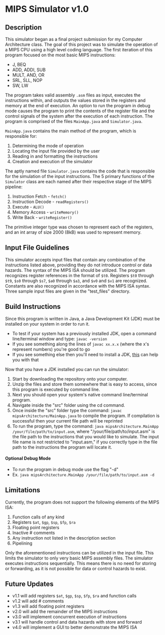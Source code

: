 # MIPS Simulator v1.0
## Description
This simulator began as a final project submission for my Computer Architecture class. The goal of this project was to simulate the operation of a MIPS CPU using a high level coding language. The first iteration of this program focused on the most basic MIPS instructions:
* J, BEQ
* ADD, ADDI, SUB
* MULT, AND, OR
* SRL, SLL, NOP
* SW, LW

The program takes valid assembly `.asm` files as input, executes the instructions within, and outputs the values stored in the registers and memory at the end of execution. An option to run the program in debug mode causes the program to print the contents of the register file and the control signals of the system after the execution of each instruction. The program is comprised of the files `MainApp.java` and `Simulator.java`. 

`MainApp.java` contains the main method of the program, which is responsible for:
1. Determining the mode of operation
2. Locating the input file provided by the user 
3. Reading in and formatting the instructions
4. Creation and execution of the simulator

The aptly named file `Simulator.java` contains the code that is responsible for the simulation of the input instructions. The 5 primary functions of the `Simulator` class are each named after their respective stage of the MIPS pipeline:
1. Instruction Fetch - `fetch()`
2. Instruction Decode - `readRegisters()`
3. Execute - `ALU()`
4. Memory Access - `writeMemory()`
5. Write Back - `writeRegister()`

The primitive integer type was chosen to represent each of the registers, and an int array of size 2000 (8kB) was used to represent memory.

## Input File Guidelines
This simulator accepts input files that contain any combination of the instructions listed above, providing they do not introduce control or data hazards. The syntax of the MIPS ISA should be utilized. The program recognizes register references in the format of `$t0`. Registers `$t0` through `$t9`, `$s0` through `$s7`, `$a0` through `$a3`, and `$v0` and `$v1` are recognized. Constants are also recognized in accordance with the MIPS ISA syntax. Three sample input files are given in the "test_files" directory.

## Build Instructions
Since this program is written in Java, a Java Development Kit (JDK) must be installed on your system in order to run it. 
* To test if your system has a previously installed JDK, open a command line/terminal window and type: `javac -version`
* If you see something along the lines of `javac xx.x.x` (where the x's represent numbers) you're good to go
* If you see something else then you'll need to install a JDK, [this](https://www3.ntu.edu.sg/home/ehchua/programming/howto/JDK_HowTo.html) can help you with that 

Now that you have a JDK installed you can run the simulator: 
1. Start by downloading the repository onto your computer. 
2. Unzip the files and store them somewhere that is easy to access, since this program is executed by command line. 
3. Next you should open your system's native command line/terminal program. 
4. Navigate inside the "src" folder using the cd command. 
5. Once inside the "src" folder type the command: `javac mipsArchitecture/MainApp.java` to compile the program. If compilation is successful then your current file path will be reprinted
6. To run the program, type the command: `java mipsArchitecture.MainApp /your/file/path/to/input.asm`, where "/your/file/path/to/input.asm" is the file path to the instructions that you would like to simulate. The input file name is not restricted to "input.asm," if you correctly type in the file path to the instructions the program will locate it.

#### Optional Debug Mode
* To run the program in debug mode use the flag "-d"
* Ex. `java mipsArchitecture.MainApp /your/file/path/to/input.asm -d`

## Limitations
Currently, the program does not support the following elements of the MIPS ISA:
1. Function calls of any kind
2. Registers `$at`, `$gp`, `$sp`, `$fp`, `$ra`
3. Floating point registers
4. Inactive # comments
5. Any instruction not listed in the description section
6. Pipelining

Only the aforementioned instructions can be utilized in the input file. This limits the simulator to only very basic MIPS assembly files. The simulator executes instructions sequentially. This means there is no need for storing or forwarding, as it is not possible for data or control hazards to exist.

## Future Updates
* v1.1 will add registers `$at`, `$gp`, `$sp`, `$fp`, `$ra` and function calls
* v1.2 will add # comments
* v1.3 will add floating point registers
* v2.0 will add the remainder of the MIPS instructions
* v3.0 will implement concurrent execution of instructions
* v3.1 will handle control and data hazards with store and forward
* v4.0 will implement a GUI to better demonstrate the MIPS ISA

